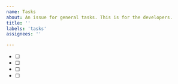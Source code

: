 ```yaml
---
name: Tasks
about: An issue for general tasks. This is for the developers.
title: ''
labels: 'tasks'
assignees: ''

---
```


- [ ]
- [ ]
- [ ]
- [ ]

